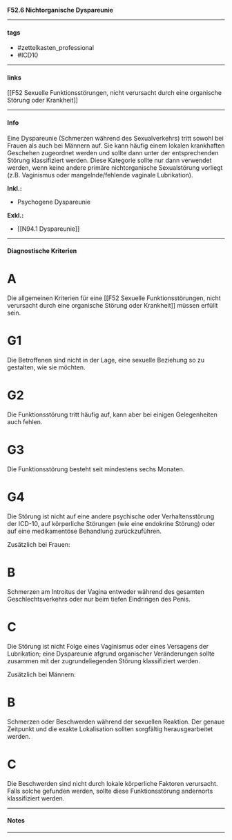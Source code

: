 __F52.6 Nichtorganische Dyspareunie__

___________________________________________
#### tags

- #zettelkasten_professional
- #ICD10 
___________________________________________
#### links

[[F52 Sexuelle Funktionsstörungen, nicht verursacht durch eine organische Störung oder Krankheit]]

___________________________________________
#### Info
Eine Dyspareunie (Schmerzen während des Sexualverkehrs) tritt sowohl bei Frauen als auch bei Männern auf. Sie kann häufig einem lokalen krankhaften Geschehen zugeordnet werden und sollte dann unter der entsprechenden Störung klassifiziert werden. Diese Kategorie sollte nur dann verwendet werden, wenn keine andere primäre nichtorganische Sexualstörung vorliegt (z.B. Vaginismus oder mangelnde/fehlende vaginale Lubrikation).

__Inkl.:__
- Psychogene Dyspareunie

__Exkl.:__
- [[N94.1 Dyspareunie]]
___________________________________________
#### Diagnostische Kriterien

# A
Die allgemeinen Kriterien für eine [[F52 Sexuelle Funktionsstörungen, nicht verursacht durch eine organische Störung oder Krankheit]] müssen erfüllt sein.

# G1 
Die Betroffenen sind nicht in der Lage, eine sexuelle Beziehung so zu gestalten, wie sie möchten.

# G2
Die Funktionsstörung tritt häufig auf, kann aber bei einigen Gelegenheiten auch fehlen.

# G3
Die Funktionsstörung besteht seit mindestens sechs Monaten.

# G4
Die Störung ist nicht auf eine andere psychische oder Verhaltensstörung der ICD-10, auf körperliche Störungen (wie eine endokrine Störung) oder auf eine medikamentöse Behandlung zurückzuführen.

Zusätzlich bei Frauen:

# B
Schmerzen am Introitus der Vagina entweder während des gesamten Geschlechtsverkehrs oder nur beim tiefen Eindringen des Penis.

# C
Die Störung ist nicht Folge eines Vaginismus oder eines Versagens der Lubrikation; eine Dyspareunie afgrund organischer Veränderungen sollte zusammen mit der zugrundeliegenden Störung klassifiziert werden.

Zusätzlich bei Männern:

# B
Schmerzen oder Beschwerden während der sexuellen Reaktion. Der genaue Zeitpunkt und die exakte Lokalisation sollten sorgfältig herausgearbeitet werden.

# C
Die Beschwerden sind nicht durch lokale körperliche Faktoren verursacht. Falls solche gefunden werden, sollte diese Funktionsstörung andernorts klassifiziert werden.
___________________________________________
#### Notes

___________________________________________

